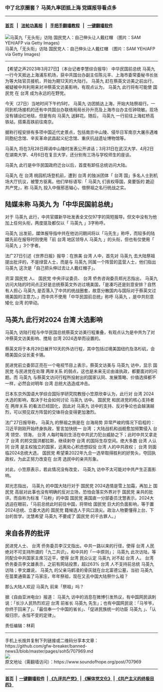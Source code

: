 ### 中了北京圈套？  马英九率团抵上海   党媒报导看点多
------------------------

#### [首页](https://github.com/gfw-breaker/banned-news3/blob/master/README.md) &nbsp;&nbsp;|&nbsp;&nbsp; [法轮功真相](https://github.com/begood0513/basic/blob/master/README.md)  &nbsp;&nbsp;|&nbsp;&nbsp; [手把手翻墙教程](https://github.com/gfw-breaker/guides/wiki)  &nbsp;&nbsp;|&nbsp;&nbsp; [一键翻墙软件](https://github.com/gfw-breaker/nogfw/blob/master/README.md)  



<div><img alt="马英九「无头衔」访陆 国民党人：自己伸头让人戴红帽 （图片：SAM YEH/AFP via Getty Images)" src="https://img.soundofhope.org/2023-03/gettyimages-540538474-594x594-1679378735429.jpg"/>
<br/><figcaption class="caption">
 马英九「无头衔」访陆 国民党人：自己伸头让人戴红帽 （图片：SAM YEH/AFP via Getty Images)
</figcaption></div><hr/>


<div><div class="Content__Wrapper sc-1bvya0-0 elmmKw article_body" data-checkusr="" itemprop="articleBody">
 <div id="post_place_1">
 </div>
 <p class="meta-top">
  <span class="meta">
   【希望之声2023年3月27日】（本台记者李慧综合报导）
  </span>
  中华民国前总统
  <ok href="/term/14669">
   马英九
  </ok>
  一行今天抵达上海浦东机场，获中共国台办副主任陈元丰、上海市委常委秘书长张为等大陆官员接机，开始为期12天的大陆行。
  <ok href="/term/14669">
   马英九
  </ok>
  赶在蔡英文访美之前出行，被疑被中共利用来对冲蔡英文访美影响，有观点认为，
  <ok href="/term/14669">
   马英九
  </ok>
  此行将有可能使
  <ok href="/term/13347">
   国民党
  </ok>
  在
  <ok href="/term/551150">
   台湾
  </ok>
  成为永远的在野党。
 </p>
 <p>
  今天（27日）当地时间下午约5时，
  <ok href="/term/14669">
   马英九
  </ok>
  访团抵达上海，开始大陆祭祖行。一同到机场接机的还有中共国台办联络局局长孙升亮及上海市台办主任钟晓敏。现场没有铺设红地毯，但是有向
  <ok href="/term/14669">
   马英九
  </ok>
  送鲜花。随后，
  <ok href="/term/14669">
   马英九
  </ok>
  一行前往上海虹桥高铁站，搭乘高铁前往南京。
 </p>
 <p>
  据称行程安排有多项中国近代史景点，包括南京中山陵、侵华日军南京大屠杀遇难同胞纪念馆、辛亥革命武昌起义纪念馆、重庆抗战遗址博物馆等。
 </p>
 <p>
  <ok href="/term/14669">
   马英九
  </ok>
  将在3月28日拜谒中山陵时发表公开讲话；3月31日在武汉大学、4月2日在湖南大学、4月6日在复旦大学，还分别有三场与学校师生的座谈。
 </p>
 <p>
  <ok href="/term/14669">
   马英九
  </ok>
  此行是中华民国政府迁台以后，首度有卸任总统访问大陆。
 </p>
 <p>
  <ok href="/term/14669">
   马英九
  </ok>
  在
  <ok href="/term/551150">
   台湾
  </ok>
  桃园机场登机前，遭到
  <ok href="/term/551150">
   台湾
  </ok>
  的独派团体「
  <ok href="/term/551150">
   台湾
  </ok>
  国」多名人士到机场大厅抗议，被警方驱离。他们举标语写:「
  <ok href="/term/14669">
   马英九
  </ok>
  们丧权辱国，臭要饭的 跪迎共产党」，称
  <ok href="/term/14669">
   马英九
  </ok>
  投入中俄邪恶轴心，借祭祖之名行统战之实。
 </p>
 <div class="soh-embed">
  <div class="soh-embed-inner">
   <div class="iframely-twitter iframely-app iframely-embed" style="max-width: 550px;">
    <div class="iframely-responsive">
    </div>
   </div>
  </div>
 </div>
 <h2>
  <strong>
   陆媒未称
   <ok href="/term/14669">
    马英九
   </ok>
   为「中华民国前总统」
  </strong>
 </h2>
 <p>
  对于
  <ok href="/term/14669">
   马英九
  </ok>
  此行，中共官媒新华社发表全文仅97字的简短报导。但文中没有为他加上任何头衔，两度提及都仅以「
  <ok href="/term/14669">
   马英九
  </ok>
  」3字称呼。
 </p>
 <p>
  <ok href="/term/14669">
   马英九
  </ok>
  出发前，媒体报导指中共在他访问期间将以「马先生」称呼，而较多的陆媒先前在报导时则使用「前
  <ok href="/term/551150">
   台湾
  </ok>
  地区领导人
  <ok href="/term/14669">
   马英九
  </ok>
  」的头衔，但也有仅使用「
  <ok href="/term/14669">
   马英九
  </ok>
  」3个字者。
 </p>
 <p>
  法广27日引述《世界日报》报导：在旅美
  <ok href="/term/551150">
   台湾
  </ok>
  人中，首先对
  <ok href="/term/14669">
   马英九
  </ok>
  去大陆祭祖提出批评的，不是绿营人士，而是与
  <ok href="/term/14669">
   马英九
  </ok>
  同属一个阵营的蓝营人士，他们指出
  <ok href="/term/14669">
   马英九
  </ok>
  这次是「自己把头伸过去让人戴红帽子」。
 </p>
 <p>
  资深
  <ok href="/term/13347">
   国民党
  </ok>
  人、
  <ok href="/term/13347">
   国民党
  </ok>
  中央评议委员、
  <ok href="/term/551150">
   台湾
  </ok>
  侨务咨询委员郑光志指出，
  <ok href="/term/14669">
   马英九
  </ok>
  访问大陆的时间点正好是总统蔡英文外访过境美国，「是凑巧还是刻意安排？自然有人担心
  <ok href="/term/14669">
   马英九
  </ok>
  是否落入了中共的统战圈套，故意分散国内与国际对于蔡英文过境美国的注意力。」而中共不使用「中华民国前总统」称呼
  <ok href="/term/14669">
   马英九
  </ok>
  ，是中共刻意矮化
  <ok href="/term/551150">
   台湾
  </ok>
  的举动。
 </p>
 <h2>
  <strong>
   <ok href="/term/14669">
    马英九
   </ok>
   此行对2024
   <ok href="/term/551150">
    台湾
   </ok>
   大选影响
  </strong>
 </h2>
 <p>
  <ok href="/term/14669">
   马英九
  </ok>
  访陆行程与中华民国总统蔡英文访美行程重叠，有观点认为是中共为了对冲蔡英文访美影响、搅局
  <ok href="/term/551150">
   台湾
  </ok>
  2024选举而设置的。
 </p>
 <p>
  蔡英文将于本月29日展开10天的外访行程，其中包括过境美国纽约及洛杉矶，会晤美国众议长麦卡锡。
 </p>
 <p>
  民进党前立委郭正亮在一个电视节目上表示，蔡英文访美与
  <ok href="/term/14669">
   马英九
  </ok>
  访中，显示
  <ok href="/term/13347">
   国民党
  </ok>
  与民进党在处理
  <ok href="/term/21112">
   两岸关系
  </ok>
  的弱点，这也是未来无论由谁执政，都要面对的问题。而
  <ok href="/term/14669">
   马英九
  </ok>
  与蔡英文访问行程所投射出的国家认同、发展策略、价值选择都不一样，必然会对明年
  <ok href="/term/551150">
   台湾
  </ok>
  总统大选造成冲击。
 </p>
 <p>
  日本东京外国语大学综合国际学研究院教授小笠原欣幸认为，此行对
  <ok href="/term/551150">
   台湾
  </ok>
  2024大选的影响，取决于社会如何讨论
  <ok href="/term/14669">
   马英九
  </ok>
  访中。
  <ok href="/term/13347">
   国民党
  </ok>
  和民进党的核心支持者在
  <ok href="/term/21112">
   两岸关系
  </ok>
  的看法已经固化，因此对
  <ok href="/term/14669">
   马英九
  </ok>
  访中的支持、反对争论也会越演越烈，可以预见双方阵营的交锋将会变得更加激烈。
 </p>
 <p>
  法广27日报导称，
  <ok href="/term/14669">
   马英九
  </ok>
  的祭祖之旅是在
  <ok href="/term/124965">
   台海局势
  </ok>
  异常严峻的情况下启程的：习近平刚刚开始终身执政，誓言加快统一
  <ok href="/term/551150">
   台湾
  </ok>
  ；大陆战机和战舰愈加频繁侵入
  <ok href="/term/551150">
   台湾
  </ok>
  领空、领海，
  <ok href="/term/551150">
   台湾
  </ok>
  人每时每刻生活在中共武力犯台威胁之下；此时中共又拿走了
  <ok href="/term/551150">
   台湾
  </ok>
  的邦交国洪都拉斯，继续剥夺
  <ok href="/term/551150">
   台湾
  </ok>
  的国际生存空间。绝大多数
  <ok href="/term/551150">
   台湾
  </ok>
  人认同
  <ok href="/term/551150">
   台湾
  </ok>
  是主权独立的国家，远离处心积虑想奴役
  <ok href="/term/551150">
   台湾
  </ok>
  人的中共政权；
  <ok href="/term/551150">
   台湾
  </ok>
  则面临2024总统大选，
  <ok href="/term/13347">
   国民党
  </ok>
  希望乘2022年九合一选举取得胜利的好势头，夺回执政权，为此正努力改变在
  <ok href="/term/551150">
   台湾
  </ok>
  选民中的亲共形象。
 </p>
 <p>
  对此，小笠原表示，若此情况没有改变，
  <ok href="/term/14669">
   马英九
  </ok>
  访中不太可能对中共产生正面影响。
 </p>
 <p>
  郑光志指出，
  <ok href="/term/14669">
   马英九
  </ok>
  的中国大陆行对于
  <ok href="/term/13347">
   国民党
  </ok>
  2024选情是雪上加霜，再加上
  <ok href="/term/13347">
   国民党
  </ok>
  高层对此事也没有明确的反对立场，恐怕会落实外界对于
  <ok href="/term/13347">
   国民党
  </ok>
  亲共的批评。而自称为标准「马粉」的中国
  <ok href="/term/13347">
   国民党
  </ok>
  美国直一分部委员沈慧表示，2024大选迫在眼前，「马前总统此时前往中国，将带给
  <ok href="/term/13347">
   国民党
  </ok>
  巨大的负面影响，等于置2024总统、立委大选的
  <ok href="/term/13347">
   国民党
  </ok>
  籍候选人于风口浪尖。政治人物要懂得上台、下台的哲学。沈慧希望
  <ok href="/term/14669">
   马英九
  </ok>
  不要成了
  <ok href="/term/13347">
   国民党
  </ok>
  的千古罪人。」
 </p>
 <h2>
  <strong>
   来自各界的批评
  </strong>
 </h2>
 <p>
  民进党人士、
  <ok href="/term/551150">
   台湾
  </ok>
  侨务委员李汉文指出，中共一路以来的行径，使得
  <ok href="/term/551150">
   台湾
  </ok>
  人民绝对不可支持所谓的「九二共识」，和中共的「一中原则」；
  <ok href="/term/14669">
   马英九
  </ok>
  此次访陆，等同配合中共国家主席习近平，使得
  <ok href="/term/551150">
   台湾
  </ok>
  民众认定
  <ok href="/term/14669">
   马英九
  </ok>
  对不起
  <ok href="/term/551150">
   台湾
  </ok>
  人。
  <ok href="/term/551150">
   台湾
  </ok>
  侨务委员李文雄表示，之前有网站投票，超过63%
  <ok href="/term/551150">
   台湾
  </ok>
  人不支持前总统
  <ok href="/term/14669">
   马英九
  </ok>
  访陆；李文雄说，
  <ok href="/term/14669">
   马英九
  </ok>
  的父亲马鹤凌的骨灰就在台北富德公墓，当初
  <ok href="/term/14669">
   马英九
  </ok>
  在苗栗通霄盖了马家庄，年年祭祖，现在又去中国大陆祭什么祖？
 </p>
 <p>
  那么大陆人欢迎
  <ok href="/term/14669">
   马英九
  </ok>
  前来「祭祖」吗？
 </p>
 <p>
  据《自由亚洲电台》报道：
  <ok href="/term/14669">
   马英九
  </ok>
  访中的消息在微博引发热议，有中国网民讽刺说：「长沙人民热烈欢迎
  <ok href="/term/551150">
   台湾
  </ok>
  前省长
  <ok href="/term/14669">
   马英九
  </ok>
  先生」；也有中国网民说：「马爷爷，你终于回来了」、「最信奉一个中国的省长」、「促进民族统一的功臣
  <ok href="/term/14669">
   马英九
  </ok>
  」、「认祖归宗，永恒不变的定律」。
 </p>
 <p class="meta-btm">
  责任编辑：林莉
 </p>
</div>
</div>
<hr/>
手机上长按并复制下列链接或二维码分享本文章：<br/>
https://github.com/gfw-breaker/banned-news3/blob/master/pages/soh5/707969.md <br/>
<a href='https://github.com/gfw-breaker/banned-news3/blob/master/pages/soh5/707969.md'><img src='https://github.com/gfw-breaker/banned-news3/blob/master/pages/soh5/707969.md.png'/></a> <br/>
原文地址（需翻墙访问）：https://www.soundofhope.org/post/707969


------------------------
#### [首页](https://github.com/gfw-breaker/banned-news3/blob/master/README.md) &nbsp;|&nbsp; [一键翻墙软件](https://github.com/gfw-breaker/nogfw/blob/master/README.md) &nbsp;| [《九评共产党》](https://github.com/gfw-breaker/9ping.md/blob/master/README.md#九评之一评共产党是什么) | [《解体党文化》](https://github.com/gfw-breaker/jtdwh.md/blob/master/README.md) | [《共产主义的终极目的》](https://github.com/gfw-breaker/gczydzjmd.md/blob/master/README.md)


<img src='http://gfw-breaker.win/banned-news3/pages/soh5/707969.md' width='0px' height='0px'/>